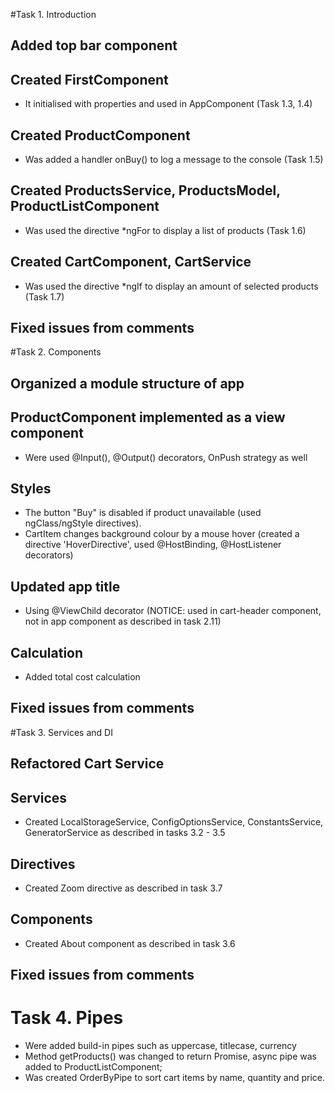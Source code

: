 #Task 1. Introduction
## Added top bar component
## Created FirstComponent 
- It initialised with properties and used in AppComponent (Task 1.3, 1.4)
## Created ProductComponent
- Was added a handler onBuy() to log a message to the console (Task 1.5)
## Created ProductsService, ProductsModel, ProductListComponent
- Was used the directive *ngFor to display a list of products (Task 1.6)
## Created CartComponent, CartService 
- Was used the directive *ngIf to display an amount of selected products (Task 1.7)
## Fixed issues from comments

#Task 2. Components
## Organized a module structure of app
## ProductComponent implemented as a view component
- Were used @Input(), @Output() decorators, OnPush strategy as well
## Styles
- The button "Buy" is disabled if product unavailable (used  ngClass/ngStyle directives).
- CartItem changes background colour by a mouse hover (created a directive 'HoverDirective', used @HostBinding, @HostListener decorators)
## Updated app title
- Using @ViewChild decorator (NOTICE: used in cart-header component, not in app component as described in task 2.11)
## Calculation
- Added total cost calculation
## Fixed issues from comments

#Task 3. Services and DI
## Refactored Cart Service
## Services
- Created LocalStorageService, ConfigOptionsService, ConstantsService, GeneratorService as described in tasks 3.2 - 3.5
## Directives
- Created Zoom directive as described in task 3.7
## Components
- Created About component as described in task 3.6
## Fixed issues from comments

# Task 4. Pipes
- Were added build-in pipes such as uppercase, titlecase, currency
- Method getProducts() was changed to return Promise, async pipe was added to ProductListComponent;
- Was created OrderByPipe to sort cart items by name, quantity and price.
